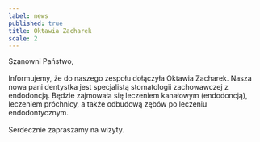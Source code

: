 ```yaml
---
label: news
published: true
title: Oktawia Zacharek
scale: 2
---
```


Szanowni Państwo,
<br><br>
Informujemy, że do naszego zespołu dołączyła Oktawia Zacharek. Nasza nowa pani dentystka jest specjalistą stomatologii zachowawczej z endodoncją. Będzie zajmowała się leczeniem kanałowym (endodoncją), leczeniem próchnicy, a także odbudową zębów po leczeniu endodontycznym.
<br><br>
Serdecznie zapraszamy na wizyty.
